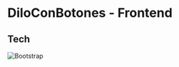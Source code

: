 # DiloConBotones - Frontend

## Tech

![Bootstrap](https://img.shields.io/badge/-Bootstrap-informational?style=flat-square&logo=bootstrap&logoColor=white&color=darkblue)